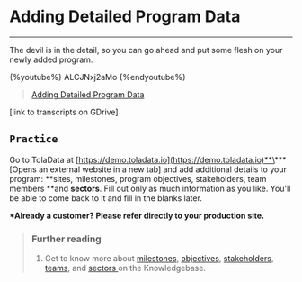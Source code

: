 # Adding Detailed Program Data

---

The devil is in the detail, so you can go ahead and put some flesh on your newly added program.

{%youtube%} ALCJNxj2aMo {%endyoutube%}  
> [Adding Detailed Program Data](https://www.youtube.com/embed/ALCJNxj2aMo?rel=0)

\[link to transcripts on GDrive\]

## `Practice`

Go to TolaData at [https://demo.toladata.io](https://demo.toladata.io)**\*** \[Opens an external website in a new tab\] and add additional details to your program: **sites, milestones, program objectives, stakeholders, team members **and **sectors**. Fill out only as much information as you like. You'll be able to come back to it and fill in the blanks later.

**\*Already a customer? Please refer directly to your production site.**

> ### Further reading
>
> 1. Get to know more about [milestones](https://help.toladata.com/6-programs/milestones.html), [objectives](https://help.toladata.com/6-programs/objectives.html), [stakeholders](https://help.toladata.com/6-programs/stakeholder.html), [teams](https://help.toladata.com/6-programs/team.html), and [sectors ](https://help.toladata.com/6-programs/sector.html) on the Knowledgebase.

## 

## 



